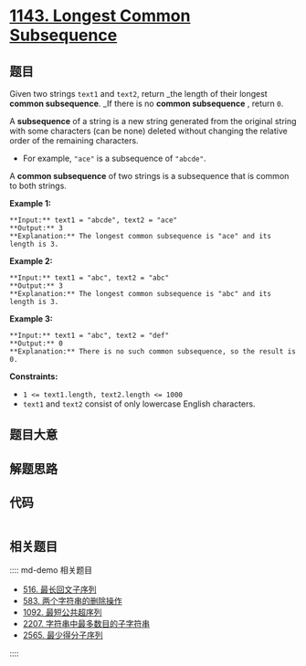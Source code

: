 # [1143. Longest Common Subsequence](https://leetcode.com/problems/longest-common-subsequence)

## 题目

Given two strings `text1` and `text2`, return _the length of their longest
**common subsequence**. _If there is no **common subsequence** , return `0`.

A **subsequence** of a string is a new string generated from the original
string with some characters (can be none) deleted without changing the
relative order of the remaining characters.

  * For example, `"ace"` is a subsequence of `"abcde"`.

A **common subsequence** of two strings is a subsequence that is common to
both strings.



**Example 1:**

    
    
    **Input:** text1 = "abcde", text2 = "ace" 
    **Output:** 3  
    **Explanation:** The longest common subsequence is "ace" and its length is 3.
    

**Example 2:**

    
    
    **Input:** text1 = "abc", text2 = "abc"
    **Output:** 3
    **Explanation:** The longest common subsequence is "abc" and its length is 3.
    

**Example 3:**

    
    
    **Input:** text1 = "abc", text2 = "def"
    **Output:** 0
    **Explanation:** There is no such common subsequence, so the result is 0.
    



**Constraints:**

  * `1 <= text1.length, text2.length <= 1000`
  * `text1` and `text2` consist of only lowercase English characters.


## 题目大意

## 解题思路

## 代码

```javascript

```

## 相关题目

:::: md-demo 相关题目
- [516. 最长回文子序列](https://leetcode.com/problems/longest-palindromic-subsequence)
- [583. 两个字符串的删除操作](https://leetcode.com/problems/delete-operation-for-two-strings)
- [1092. 最短公共超序列](https://leetcode.com/problems/shortest-common-supersequence)
- [2207. 字符串中最多数目的子字符串](https://leetcode.com/problems/maximize-number-of-subsequences-in-a-string)
- [2565. 最少得分子序列](https://leetcode.com/problems/subsequence-with-the-minimum-score)

::::
